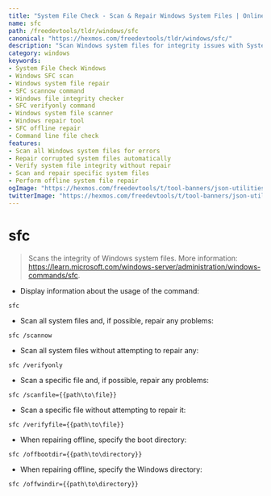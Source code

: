 ```yaml
---
title: "System File Check - Scan & Repair Windows System Files | Online Free DevTools by Hexmos"
name: sfc
path: /freedevtools/tldr/windows/sfc
canonical: "https://hexmos.com/freedevtools/tldr/windows/sfc/"
description: "Scan Windows system files for integrity issues with System File Check. Repair corrupted files to ensure system stability. Free online tool, no registration required."
category: windows
keywords:
- System File Check Windows
- Windows SFC scan
- Windows system file repair
- SFC scannow command
- Windows file integrity checker
- SFC verifyonly command
- Windows system file scanner
- Windows repair tool
- SFC offline repair
- Command line file check
features:
- Scan all Windows system files for errors
- Repair corrupted system files automatically
- Verify system file integrity without repair
- Scan and repair specific system files
- Perform offline system file repair
ogImage: "https://hexmos.com/freedevtools/t/tool-banners/json-utilities-banner.png"
twitterImage: "https://hexmos.com/freedevtools/t/tool-banners/json-utilities-banner.png"
---
```


# sfc

> Scans the integrity of Windows system files.
> More information: <https://learn.microsoft.com/windows-server/administration/windows-commands/sfc>.

- Display information about the usage of the command:

`sfc`

- Scan all system files and, if possible, repair any problems:

`sfc /scannow`

- Scan all system files without attempting to repair any:

`sfc /verifyonly`

- Scan a specific file and, if possible, repair any problems:

`sfc /scanfile={{path\to\file}}`

- Scan a specific file without attempting to repair it:

`sfc /verifyfile={{path\to\file}}`

- When repairing offline, specify the boot directory:

`sfc /offbootdir={{path\to\directory}}`

- When repairing offline, specify the Windows directory:

`sfc /offwindir={{path\to\directory}}`
